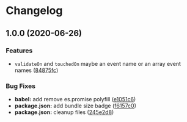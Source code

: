 # Changelog

## 1.0.0 (2020-06-26)


### Features

* `validateOn` and `touchedOn` maybe an event name or an array event names ([84875fc](https://www.github.com/kenoxa/svelte-formup/commit/84875fc6a2c4a14439f7c594410f98fc35c94843))


### Bug Fixes

* **babel:** add remove es.promise polyfill ([e1051c6](https://www.github.com/kenoxa/svelte-formup/commit/e1051c6d443c165a3e900c82dda6501d2f274d80))
* **package.json:** add bundle size badge ([f6157c0](https://www.github.com/kenoxa/svelte-formup/commit/f6157c09de0c7f9a0b2ff7711eca82d1860385e4))
* **package.json:** cleanup files ([245e2d8](https://www.github.com/kenoxa/svelte-formup/commit/245e2d88944254b6133f11476762f8f136c3f391))
